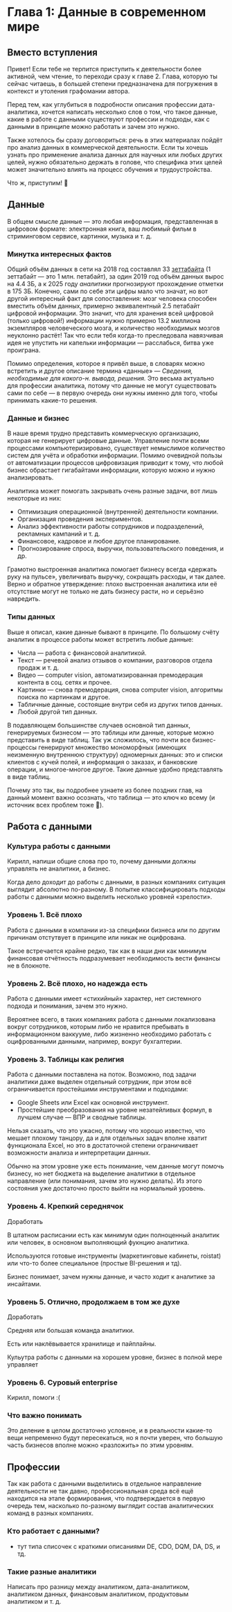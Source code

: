 # Глава 1: Данные в современном мире

## Вместо вступления

Привет! Если тебе не терпится приступить к деятельности более активной, чем чтение, то переходи сразу к главе 2. Глава, которую ты сейчас читаешь, в большей степени предназначена для погружения в контекст и утоления графомании автора.

Перед тем, как углубиться в подробности описания профессии дата-аналитика, хочется написать несколько слов о том, что такое данные, какие в работе с данными существуют профессии и подходы, как с данными в принципе можно работать и зачем это нужно.

Также хотелось бы сразу договориться: речь в этих материалах пойдёт про анализ данных в коммерческой деятельности. Если ты хочешь узнать про применение анализа данных для научных или любых других целей, нужно обязательно держать в голове, что специфика этих целей может значительно влиять на процесс обучения и трудоустройства.

Что ж, приступим! 🎉

## Данные

В общем смысле данные — это любая информация, представленная в цифровом формате: электронная книга, ваш любимый фильм в стриминговом сервисе, картинки, музыка и т. д.

### Минутка интересных фактов

Общий объём данных в сети на 2018 год составлял 33 [зеттабайта](https://ru.wikipedia.org/wiki/%D0%97%D0%B5%D1%82%D1%82%D0%B0%D0%B1%D0%B0%D0%B9%D1%82) (1 зеттабайт — это 1 млн. петабайт), за один 2019 год объём данных вырос на 4.4 ЗБ, а к 2025 году *аналитики* прогнозируют прохождение отметки в 175 ЗБ. Конечно, сами по себе эти цифры мало что значат, но вот другой интересный факт для сопоставления: мозг человека способен вместить объём данных, примерно эквивалентный 2.5 петабайт цифровой информации. Это значит, что для хранения всей цифровой (только цифровой!) информации нужно примерно 13.2 миллиона экземпляров человеческого мозга, и количество необходимых мозгов неуклонно растёт! Так что если тебя когда-то преследовала навязчивая идея не упустить ни капельки информации — расслабься, битва уже проиграна.

Помимо определения, которое я привёл выше, в словарях можно встретить и другое описание термина «данные» — *Сведения, необходимые для какого-н. вывода, решения.* Это весьма актуально для профессии аналитика, потому что данные не могут существовать сами по себе — в первую очередь они нужны именно для того, чтобы принимать какие-то решения.

### Данные и бизнес

В наше время трудно представить коммерческую организацию, которая не генерирует цифровые данные. Управление почти всеми процессами компьютеризировано, существует немыслимое количество систем для учёта и обработки информации. Помимо очевидной пользы от автоматизации процессов цифровизация приводит к тому, что любой бизнес обрастает гигабайтами информации, которую можно и нужно анализировать.

Аналитика может помогать закрывать очень разные задачи, вот лишь некоторые из них:

- Оптимизация операционной (внутренней) деятельности компании.
- Организация проведения экспериментов.
- Анализ эффективности работы сотрудников и подразделений, рекламных кампаний и т. д.
- Финансовое, кадровое и любое другое планирование.
- Прогнозирование спроса, выручки, пользовательского поведения, и др.

Грамотно выстроенная аналитика помогает бизнесу всегда «держать руку на пульсе», увеличивать выручку, сокращать расходы, и так далее. Верно и обратное утверждение: плохо выстроенная аналитика или её отсутствие могут не только не дать бизнесу расти, но и серьёзно навредить.

### Типы данных

Выше я описал, какие данные бывают в принципе. По большому счёту аналитик в процессе работы может встретить любые данные:

- Числа — работа с финансовой аналитикой.
- Текст — речевой анализ отзывов о компании, разговоров отдела продаж и т. д.
- Видео — computer vision, автоматизированная премодерация контента в соц. сетях и прочее.
- Картинки — снова премодерация, снова computer vision, алгоритмы поиска по картинкам и другое.
- Табличные данные, состоящие внутри себя из других типов данных.
- Любой другой тип данных.

В подавляющем большинстве случаев основной тип данных, генерируемых бизнесом — это таблицы или данные, которые можно представить в виде таблиц. Так уж сложилось, что почти все бизнес-процессы генерируют множество мономорфных (имеющих неизменную внутреннюю структуру) одномерных данных: это и списки клиентов с кучей полей, и информация о заказах, и банковские операции, и многое-многое другое. Такие данные удобно представлять в виде таблиц.

Почему это так, вы подробнее узнаете из более поздних глав, на данный момент важно осознать, что таблица — это ключ ко всему (и источник всех проблем тоже 🙂).

## Работа с данными

### Культура работы с данными

Кирилл, напиши общие слова про то, почему данными должны управлять не аналитики, а бизнес.

Когда дело доходит до работы с данными, в разных компаниях ситуация выглядит абсолютно по-разному. В попытке классифицировать подходы работы с данными можно выделить несколько уровней «зрелости».

### Уровень 1. Всё плохо

Работа с данными в компании из-за специфики бизнеса или по другим причинам отстутвует в принципе или никак не оцифрована.

Такое встречается крайне редко, так как в наши дни как минимум финансовая отчётность подразумевает необходимость вести финансы не в блокноте.

### Уровень 2. Всё плохо, но надежда есть

Работа с данными имеет «стихийный» характер, нет системного подхода и понимания, зачем это нужно.

Вероятнее всего, в таких компаниях работа с данными локализована вокруг сотрудников, которым либо не нравится пребывать в информационном ваккууме, либо жизненно необходимо работать с оцифрованными данными, например, вокруг бухгалтерии.

### Уровень 3. Таблицы как религия

Работа с данными поставлена на поток. Возможно, под задачи аналитики даже выделен отдельный сотрудник, при этом всё ограничивается простейшими инструментами и подходами:

- Google Sheets или Excel как основной инструмент.
- Простейшие преобразования на уровне незатейливых формул, в лучшем случае — ВПР и сводные таблицы.

Нельзя сказать, что это ужасно, потому что хорошо известно, что мешает плохому танцору, да и для отдельных задач вполне хватит функционала Excel, но это в достаточной степени ограничивает возможности анализа и интерпретации данных.

Обычно на этом уровне уже есть понимание, чем данные могут помочь бизнесу, но нет бюджета на выделение аналитики в отдельное направление (или понимания, зачем это нужно делать). Из этого состояния уже достаточно просто выйти на нормальный уровень.

### Уровень 4. Крепкий середнячок

Доработать

В штатном расписании есть как минимум один полноценный аналитик или человек, в основном выполняющий фукнцию аналитика.

Используются готовые инструменты (маркетинговые кабинеты, roistat) или что-то более специальное (простые BI-решения и тд).

Бизнес понимает, зачем нужны данные, и часто ходит к аналитике за инсайтами.

### Уровень 5. Отлично, продолжаем в том же духе

Доработать

Средняя или большая команда аналитики.

Есть или наклёвывается хранилище и пайплайны.

Кульутра работы с данными на хорошем уровне, бизнес в полной мере управляет 

### Уровень 6. Суровый enterprise

Кирилл, помоги :(

### Что важно понимать

Это деление в целом достаточно условное, и в реальности какие-то вещи непременно будут пересекаться, но я почти уверен, что большую часть бизнесов вполне можно «разложить» по этим уровням.

## Профессии

Так как работа с данными выделились в отдельное направление деятельности не так давно, профессиональная среда всё ещё находится на этапе формирования, что подтверждается в первую очередь тем, насколько по-разному выглядит состав аналитических команд в разных компаниях.

### Кто работает с данными?

- тут типа списочек с краткими описаниями DE, CDO, DQM, DA, DS, и тд.

### Такие разные аналитики

Написать про разницу между аналитиком, дата-аналитиком, аналитиком данных, финансовым аналитиком, продуктовым аналитиком и т. д.